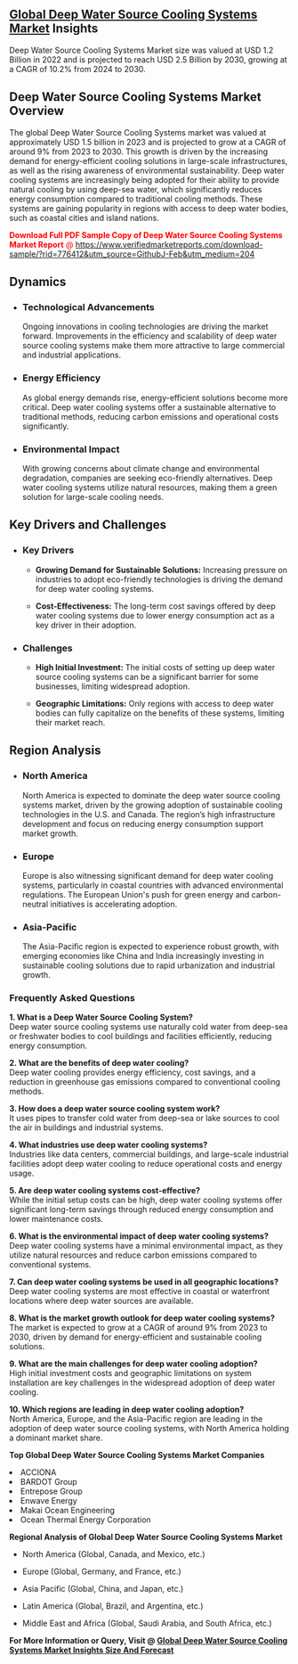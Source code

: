<h2><a href="https://www.verifiedmarketreports.com/download-sample/?rid=776412&amp;utm_source=GithubJ&amp;utm_medium=204" target="_blank">Global Deep Water Source Cooling Systems Market</a> Insights</h2><p>Deep Water Source Cooling Systems Market size was valued at USD 1.2 Billion in 2022 and is projected to reach USD 2.5 Billion by 2030, growing at a CAGR of 10.2% from 2024 to 2030.</p><p> <h2>Deep Water Source Cooling Systems Market Overview</h2> <p>The global Deep Water Source Cooling Systems market was valued at approximately USD 1.5 billion in 2023 and is projected to grow at a CAGR of around 9% from 2023 to 2030. This growth is driven by the increasing demand for energy-efficient cooling solutions in large-scale infrastructures, as well as the rising awareness of environmental sustainability. Deep water cooling systems are increasingly being adopted for their ability to provide natural cooling by using deep-sea water, which significantly reduces energy consumption compared to traditional cooling methods. These systems are gaining popularity in regions with access to deep water bodies, such as coastal cities and island nations.</p> <p><p><span class=""><span style="color: #ff0000;"><strong>Download Full PDF Sample Copy of Deep Water Source Cooling Systems Market Report</strong> @ </span><a href="https://www.verifiedmarketreports.com/download-sample/?rid=776412&amp;utm_source=GithubJ-Feb&amp;utm_medium=204" target="_blank">https://www.verifiedmarketreports.com/download-sample/?rid=776412&amp;utm_source=GithubJ-Feb&amp;utm_medium=204</a></span></p></p> <h2>Dynamics</h2> <ul> <li><h3>Technological Advancements</h3> <p>Ongoing innovations in cooling technologies are driving the market forward. Improvements in the efficiency and scalability of deep water source cooling systems make them more attractive to large commercial and industrial applications.</p> </li> <li><h3>Energy Efficiency</h3> <p>As global energy demands rise, energy-efficient solutions become more critical. Deep water cooling systems offer a sustainable alternative to traditional methods, reducing carbon emissions and operational costs significantly.</p> </li> <li><h3>Environmental Impact</h3> <p>With growing concerns about climate change and environmental degradation, companies are seeking eco-friendly alternatives. Deep water cooling systems utilize natural resources, making them a green solution for large-scale cooling needs.</p> </li> </ul> <h2>Key Drivers and Challenges</h2> <ul> <li><h3>Key Drivers</h3> <ul> <li><p><strong>Growing Demand for Sustainable Solutions:</strong> Increasing pressure on industries to adopt eco-friendly technologies is driving the demand for deep water cooling systems.</p></li> <li><p><strong>Cost-Effectiveness:</strong> The long-term cost savings offered by deep water cooling systems due to lower energy consumption act as a key driver in their adoption.</p></li> </ul> </li> <li><h3>Challenges</h3> <ul> <li><p><strong>High Initial Investment:</strong> The initial costs of setting up deep water source cooling systems can be a significant barrier for some businesses, limiting widespread adoption.</p></li> <li><p><strong>Geographic Limitations:</strong> Only regions with access to deep water bodies can fully capitalize on the benefits of these systems, limiting their market reach.</p></li> </ul> </li> </ul> <h2>Region Analysis</h2> <ul> <li><h3>North America</h3> <p>North America is expected to dominate the deep water source cooling systems market, driven by the growing adoption of sustainable cooling technologies in the U.S. and Canada. The region’s high infrastructure development and focus on reducing energy consumption support market growth.</p> </li> <li><h3>Europe</h3> <p>Europe is also witnessing significant demand for deep water cooling systems, particularly in coastal countries with advanced environmental regulations. The European Union's push for green energy and carbon-neutral initiatives is accelerating adoption.</p> </li> <li><h3>Asia-Pacific</h3> <p>The Asia-Pacific region is expected to experience robust growth, with emerging economies like China and India increasingly investing in sustainable cooling solutions due to rapid urbanization and industrial growth.</p> </li> </ul> <h3>Frequently Asked Questions</h3> <p><strong>1. What is a Deep Water Source Cooling System?</strong><br>Deep water source cooling systems use naturally cold water from deep-sea or freshwater bodies to cool buildings and facilities efficiently, reducing energy consumption.</p> <p><strong>2. What are the benefits of deep water cooling?</strong><br>Deep water cooling provides energy efficiency, cost savings, and a reduction in greenhouse gas emissions compared to conventional cooling methods.</p> <p><strong>3. How does a deep water source cooling system work?</strong><br>It uses pipes to transfer cold water from deep-sea or lake sources to cool the air in buildings and industrial systems.</p> <p><strong>4. What industries use deep water cooling systems?</strong><br>Industries like data centers, commercial buildings, and large-scale industrial facilities adopt deep water cooling to reduce operational costs and energy usage.</p> <p><strong>5. Are deep water cooling systems cost-effective?</strong><br>While the initial setup costs can be high, deep water cooling systems offer significant long-term savings through reduced energy consumption and lower maintenance costs.</p> <p><strong>6. What is the environmental impact of deep water cooling systems?</strong><br>Deep water cooling systems have a minimal environmental impact, as they utilize natural resources and reduce carbon emissions compared to conventional systems.</p> <p><strong>7. Can deep water cooling systems be used in all geographic locations?</strong><br>Deep water cooling systems are most effective in coastal or waterfront locations where deep water sources are available.</p> <p><strong>8. What is the market growth outlook for deep water cooling systems?</strong><br>The market is expected to grow at a CAGR of around 9% from 2023 to 2030, driven by demand for energy-efficient and sustainable cooling solutions.</p> <p><strong>9. What are the main challenges for deep water cooling adoption?</strong><br>High initial investment costs and geographic limitations on system installation are key challenges in the widespread adoption of deep water cooling.</p> <p><strong>10. Which regions are leading in deep water cooling adoption?</strong><br>North America, Europe, and the Asia-Pacific region are leading in the adoption of deep water source cooling systems, with North America holding a dominant market share.</p> </p><p><strong>Top Global Deep Water Source Cooling Systems Market Companies</strong></p><div data-test-id=""><p><li>ACCIONA</li><li> BARDOT Group</li><li> Entrepose Group</li><li> Enwave Energy</li><li> Makai Ocean Engineering</li><li> Ocean Thermal Energy Corporation</li></p><div><strong>Regional Analysis of&nbsp;Global Deep Water Source Cooling Systems Market</strong></div><ul><li dir="ltr"><p dir="ltr">North America&nbsp;(Global, Canada, and Mexico, etc.)</p></li><li dir="ltr"><p dir="ltr">Europe (Global, Germany, and France, etc.)</p></li><li dir="ltr"><p dir="ltr">Asia Pacific&nbsp;(Global, China, and Japan, etc.)</p></li><li dir="ltr"><p dir="ltr">Latin America&nbsp;(Global, Brazil, and Argentina, etc.)</p></li><li dir="ltr">Middle East and Africa&nbsp;(Global, Saudi Arabia, and South Africa, etc.)</li></ul><p><strong>For More Information or Query, Visit @&nbsp;</strong><strong><a href="https://www.verifiedmarketreports.com/product/deep-water-source-cooling-systems-market/?utm_source=GithubJ&amp;utm_medium=204" target="_blank">Global Deep Water Source Cooling Systems Market Insights Size And Forecast</a></strong></p></div>

